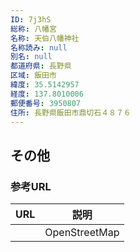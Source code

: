 ```yaml
---
ID: 7j3hS
総称: 八幡宮
名称: 天伯八幡神社
名称読み: null
別名: null
都道府県: 長野県
区域: 飯田市
緯度: 35.5142957
経度: 137.8010006
郵便番号: 3950807
住所: 長野県飯田市鼎切石４８７６
---
```


## その他

### 参考URL

| URL | 説明          |
| --- | ------------- |
|     | OpenStreetMap |
